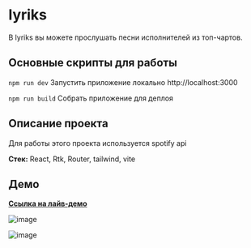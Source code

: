 # lyriks
В lyriks вы можете прослушать песни исполнителей из топ-чартов. 
 
## Основные скрипты для работы

``` npm run dev ```
Запустить приложение локально http://localhost:3000

``` npm run build ``` 
Собрать приложение для деплоя



## Описание проекта
Для работы этого проекта используется spotify api

**Стек:** React, Rtk, Router, tailwind, vite



## Демо

**[Ссылка на лайв-демо](jovial-sable-051754.netlify.app/)**

![image](https://github.com/apfelbup/lyriks/assets/102802834/3f6243a2-72aa-4b8c-9d39-403c89aaaecc)

![image](https://github.com/apfelbup/lyriks/assets/102802834/89504e79-76ad-4fa9-b7b9-3d766e7304e3)
